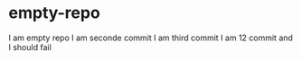 # empty-repo
I am empty repo
I am seconde commit
I am third commit
I am 12 commit and I should fail
